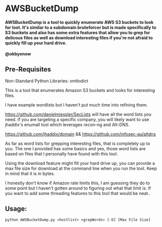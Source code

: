 # AWSBucketDump

 #### AWSBucketDump is a tool to quickly enumerate AWS S3 buckets to look for loot. It's similar to a subdomain bruteforcer but is made specifically to S3 buckets and also has some extra features that allow you to grep for delicous files as well as download interesting files if you're not afraid to quickly fill up your hard drive.
 #### @okbyenow

## Pre-Requisites
Non-Standard Python Libraries:
 xmltodict

This is a tool that enumerates Amazon S3 buckets and looks for interesting files. 

I have example wordlists but I haven't put much time into refining them. 

https://github.com/danielmiessler/SecLists will have all the word lists you need. If you are targeting a specific company, you will likely want to use jhaddix's enumall tool which leverages recon-ng and Alt-DNS. 

https://github.com/jhaddix/domain && https://github.com/infosec-au/altdns

As far as word lists for grepping interesting files, that is completely up to you. The one I provided has some basics and yes, those word lists are based on files that I personally have found with this tool.

Using the download feature might fill your hard drive up, you can provide a max file size for download at the command line when you run the tool. Keep in mind that it is in bytes.

I honestly don't know if Amazon rate limits this, I am guessing they do to some point but I haven't gotten around to figuring out what that limit is. If you want to add some threading features to this tool that would be neat..





## Usage:

 `python AWSBucketDump.py <hostlist> <grepWords> [-D] [Max File Size]`
